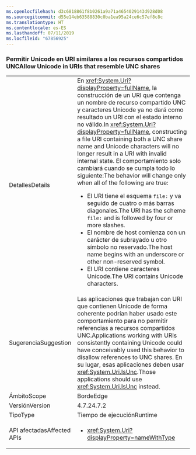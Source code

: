 ```yaml
---
ms.openlocfilehash: d3c6818861f8b0261a9a71a4654029143d928d08
ms.sourcegitcommit: d55e14eb63588830c0ba1ea95a24ce6c57ef8c8c
ms.translationtype: HT
ms.contentlocale: es-ES
ms.lasthandoff: 07/11/2019
ms.locfileid: "67856925"
---
```

### <a name="allow-unicode-in-uris-that-resemble-unc-shares"></a><span data-ttu-id="7023a-101">Permitir Unicode en URI similares a los recursos compartidos UNC</span><span class="sxs-lookup"><span data-stu-id="7023a-101">Allow Unicode in URIs that resemble UNC shares</span></span>

|   |   |
|---|---|
|<span data-ttu-id="7023a-102">Detalles</span><span class="sxs-lookup"><span data-stu-id="7023a-102">Details</span></span>|<span data-ttu-id="7023a-103">En <xref:System.Uri?displayProperty=fullName>, la construcción de un URI que contenga un nombre de recurso compartido UNC y caracteres Unicode ya no dará como resultado un URI con el estado interno no válido.</span><span class="sxs-lookup"><span data-stu-id="7023a-103">In <xref:System.Uri?displayProperty=fullName>, constructing a file URI containing both a UNC share name and Unicode characters will no longer result in a URI with invalid internal state.</span></span> <span data-ttu-id="7023a-104">El comportamiento solo cambiará cuando se cumpla todo lo siguiente:</span><span class="sxs-lookup"><span data-stu-id="7023a-104">The behavior will change only when all of the following are true:</span></span><ul><li><span data-ttu-id="7023a-105">El URI tiene el esquema <code>file:</code> y va seguido de cuatro o más barras diagonales.</span><span class="sxs-lookup"><span data-stu-id="7023a-105">The URI has the scheme <code>file:</code> and is followed by four or more slashes.</span></span></li><li><span data-ttu-id="7023a-106">El nombre de host comienza con un carácter de subrayado u otro símbolo no reservado.</span><span class="sxs-lookup"><span data-stu-id="7023a-106">The host name begins with an underscore or other non-reserved symbol.</span></span></li><li><span data-ttu-id="7023a-107">El URI contiene caracteres Unicode.</span><span class="sxs-lookup"><span data-stu-id="7023a-107">The URI contains Unicode characters.</span></span></li></ul>|
|<span data-ttu-id="7023a-108">Sugerencia</span><span class="sxs-lookup"><span data-stu-id="7023a-108">Suggestion</span></span>|<span data-ttu-id="7023a-109">Las aplicaciones que trabajan con URI que contienen Unicode de forma coherente podrían haber usado este comportamiento para no permitir referencias a recursos compartidos UNC.</span><span class="sxs-lookup"><span data-stu-id="7023a-109">Applications working with URIs consistently containing Unicode could have conceivably used this behavior to disallow references to UNC shares.</span></span> <span data-ttu-id="7023a-110">En su lugar, esas aplicaciones deben usar <xref:System.Uri.IsUnc>.</span><span class="sxs-lookup"><span data-stu-id="7023a-110">Those applications should use <xref:System.Uri.IsUnc> instead.</span></span>|
|<span data-ttu-id="7023a-111">Ámbito</span><span class="sxs-lookup"><span data-stu-id="7023a-111">Scope</span></span>|<span data-ttu-id="7023a-112">Borde</span><span class="sxs-lookup"><span data-stu-id="7023a-112">Edge</span></span>|
|<span data-ttu-id="7023a-113">Versión</span><span class="sxs-lookup"><span data-stu-id="7023a-113">Version</span></span>|<span data-ttu-id="7023a-114">4.7.2</span><span class="sxs-lookup"><span data-stu-id="7023a-114">4.7.2</span></span>|
|<span data-ttu-id="7023a-115">Tipo</span><span class="sxs-lookup"><span data-stu-id="7023a-115">Type</span></span>|<span data-ttu-id="7023a-116">Tiempo de ejecución</span><span class="sxs-lookup"><span data-stu-id="7023a-116">Runtime</span></span>|
|<span data-ttu-id="7023a-117">API afectadas</span><span class="sxs-lookup"><span data-stu-id="7023a-117">Affected APIs</span></span>|<ul><li><xref:System.Uri?displayProperty=nameWithType></li></ul>|

